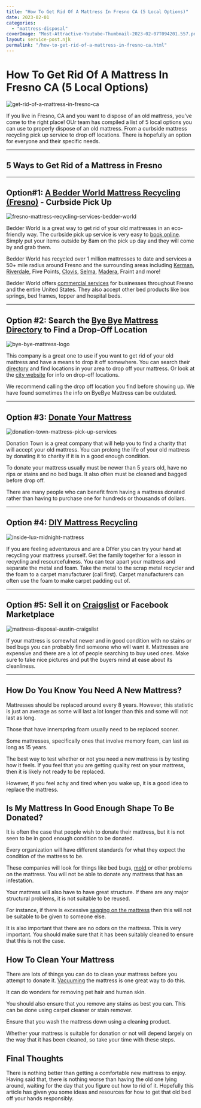 ```yaml
---
title: "How To Get Rid Of A Mattress In Fresno CA (5 Local Options)"
date: 2023-02-01
categories: 
  - "mattress-disposal"
coverImage: "Most-Attractive-Youtube-Thumbnail-2023-02-07T094201.557.png"
layout: service-post.njk
permalink: "/how-to-get-rid-of-a-mattress-in-fresno-ca.html"
---
```


# How To Get Rid Of A Mattress In Fresno CA (5 Local Options)

![get-rid-of-a-mattress-in-fresno-ca](/filtered-images/Most-Attractive-Youtube-Thumbnail-2023-02-07T094201.557-1024x576.png)

If you live in Fresno, CA and you want to dispose of an old mattress, you’ve come to the right place! OUr team has compiled a list of 5 local options you can use to properly dispose of an old mattress. From a curbside mattress recycling pick up service to drop off locations. There is hopefully an option for everyone and their specific needs.

* * *

## 5 Ways to Get Rid of a Mattress in Fresno

* * *

## Option#1: [A Bedder World Mattress Recycling (Fresno)](https://www.abedderworld.com/Fresno-CA) - Curbside Pick Up 

![fresno-mattress-recycling-services-bedder-world](/filtered-images/Screen-Shot-2023-02-09-at-8.37.26-AM-1024x484.png)

Bedder World is a great way to get rid of your old mattresses in an eco-friendly way. The curbside pick up service is very easy to [book online](https://www.abedderworld.com/Fresno-CA). Simply put your items outside by 8am on the pick up day and they will come by and grab them.

Bedder World has recycled over 1 million mattresses to date and services a 50+ mile radius around Fresno and the surrounding areas including [Kerman](https://www.abedderworld.com/Kerman-CA), [Riverdale](https://www.abedderworld.com/Riverdale-CA), Five Points, [Clovis](https://www.abedderworld.com/Clovis-CA), [Selma](https://www.abedderworld.com/Selma-CA), [Madera](https://www.abedderworld.com/Madera-CA), Fraint and more!

Bedder World offers [commercial services](https://www.abedderworld.com/commercial/) for businesses throughout Fresno and the entire United States. They also accept other bed products like box springs, bed frames, topper and hospital beds.

* * *

## Option #2: Search the [Bye Bye Mattress Directory](https://byebyemattress.com/programs-by-state/california/#ca-locator) to Find a Drop-Off Location

![bye-bye-mattress-logo](/filtered-images/BBM-Color-Paper-1@2x.png)

This company is a great one to use if you want to get rid of your old mattress and have a means to drop it off somewhere. You can search their [directory](https://byebyemattress.com/programs-by-state/california/#ca-locator) and find locations in your area to drop off your mattress. Or look at the [city website](https://www.co.fresno.ca.us/departments/public-works-planning/divisions-of-public-works-and-planning/resources-and-parks-division/recycling-and-solid-waste-disposal/special-progr) for info on drop-off locations.

We recommend calling the drop off location you find before showing up. We have found sometimes the info on ByeBye Mattress can be outdated.

* * *

## Option #3: [Donate Your Mattress](http://www.donationtown.org/news/donate-a-mattress.html)

![donation-town-mattress-pick-up-services](/filtered-images/Screen-Shot-2023-02-09-at-8.56.56-AM.png)

Donation Town is a great company that will help you to find a charity that will accept your old mattress. You can prolong the life of your old mattress by donating it to charity if it is in a good enough condition. 

To donate your mattress usually must be newer than 5 years old, have no rips or stains and no bed bugs. It also often must be cleaned and bagged before drop off.

There are many people who can benefit from having a mattress donated rather than having to purchase one for hundreds or thousands of dollars.

* * *

## Option #4: [DIY Mattress Recycling](https://www.abedderworld.com/how-to-recycle-a-mattress/)

![inside-lux-midnight-mattress](/filtered-images/IMG_3264-768x1024.jpeg)

If you are feeling adventurous and are a DIYer you can try your hand at recycling your mattress yourself. Get the family together for a lesson in recycling and resourcefulness. You can tear apart your mattress and separate the metal and foam. Take the metal to the scrap metal recycler and the foam to a carpet manufacturer (call first). Carpet manufacturers can often use the foam to make carpet padding out of.

* * *

## Option #5: Sell it on [Craigslist](https://fresno.craigslist.org/) or Facebook Marketplace

![mattress-disposal-austin-craigslist](/filtered-images/Screen-Shot-2019-12-11-at-8.06.07-AM-edited.png)

If your mattress is somewhat newer and in good condition with no stains or bed bugs you can probably find someone who will want it. Mattresses are expensive and there are a lot of people searching to buy used ones. Make sure to take nice pictures and put the buyers mind at ease about its cleanliness.

* * *

## How Do You Know You Need A New Mattress?

Mattresses should be replaced around every 8 years. However, this statistic is just an average as some will last a lot longer than this and some will not last as long.

Those that have innerspring foam usually need to be replaced sooner.

Some mattresses, specifically ones that involve memory foam, can last as long as 15 years. 

The best way to test whether or not you need a new mattress is by testing how it feels. If you feel that you are getting quality rest on your mattress, then it is likely not ready to be replaced.

However, if you feel achy and tired when you wake up, it is a good idea to replace the mattress.

## Is My Mattress In Good Enough Shape To Be Donated?

It is often the case that people wish to donate their mattress, but it is not seen to be in good enough condition to be donated. 

Every organization will have different standards for what they expect the condition of the mattress to be. 

These companies will look for things like bed bugs, [mold](https://www.abedderworld.com/mold-on-a-mattress.html/) or other problems on the mattress. You will not be able to donate any mattress that has an infestation.

Your mattress will also have to have great structure. If there are any major structural problems, it is not suitable to be reused.

For instance, if there is excessive [sagging on the mattress](https://www.abedderworld.com/a-sagging-mattresses-vs-mattress-body-impressions.html/) then this will not be suitable to be given to someone else.

It is also important that there are no odors on the mattress. This is very important. You should make sure that it has been suitably cleaned to ensure that this is not the case.

## How To Clean Your Mattress 

There are lots of things you can do to clean your mattress before you attempt to donate it. [Vacuuming](https://www.abedderworld.com/mattress-vacuums.html/) the mattress is one great way to do this.

It can do wonders for removing pet hair and human skin. 

You should also ensure that you remove any stains as best you can. This can be done using carpet cleaner or stain remover.

Ensure that you wash the mattress down using a cleaning product. 

Whether your mattress is suitable for donation or not will depend largely on the way that it has been cleaned, so take your time with these steps.

## Final Thoughts 

There is nothing better than getting a comfortable new mattress to enjoy. Having said that, there is nothing worse than having the old one lying around, waiting for the day that you figure out how to rid of it. Hopefully this article has given you some ideas and resources for how to get that old bed off your hands responsibly.

